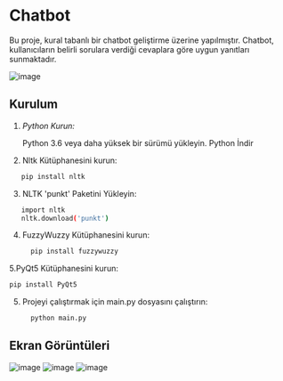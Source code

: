 # Chatbot
Bu proje, kural tabanlı bir chatbot geliştirme üzerine yapılmıştır. Chatbot, kullanıcıların belirli sorulara verdiği cevaplara göre uygun yanıtları sunmaktadır.

![image](https://github.com/user-attachments/assets/1cc89ab6-57bd-4f48-9c47-c76675d80b8a)

## Kurulum

1. *Python Kurun:*

     Python 3.6 veya daha yüksek bir sürümü yükleyin. Python İndir

2. Nltk Kütüphanesini kurun:
  
  ``` bash
     pip install nltk
```
3. NLTK 'punkt' Paketini Yükleyin:
  
  ``` bash
     import nltk
     nltk.download('punkt')
   ```
4. FuzzyWuzzy Kütüphanesini kurun:
  
   ```bash
     pip install fuzzywuzzy
     ```
5.PyQt5 Kütüphanesini kurun:

   ```bash
 pip install PyQt5

```
5. Projeyi çalıştırmak için main.py dosyasını çalıştırın:
  
   ```bash
     python main.py
   ```

## Ekran Görüntüleri
![image](https://github.com/user-attachments/assets/659bea31-5f58-48b0-a46a-ae36f36c74d5)
![image](https://github.com/user-attachments/assets/e8ab553d-d605-4214-af10-431496e0c1a4)
![image](https://github.com/user-attachments/assets/8f97f9ad-2da9-45b8-91c2-74bdbba940f9)

